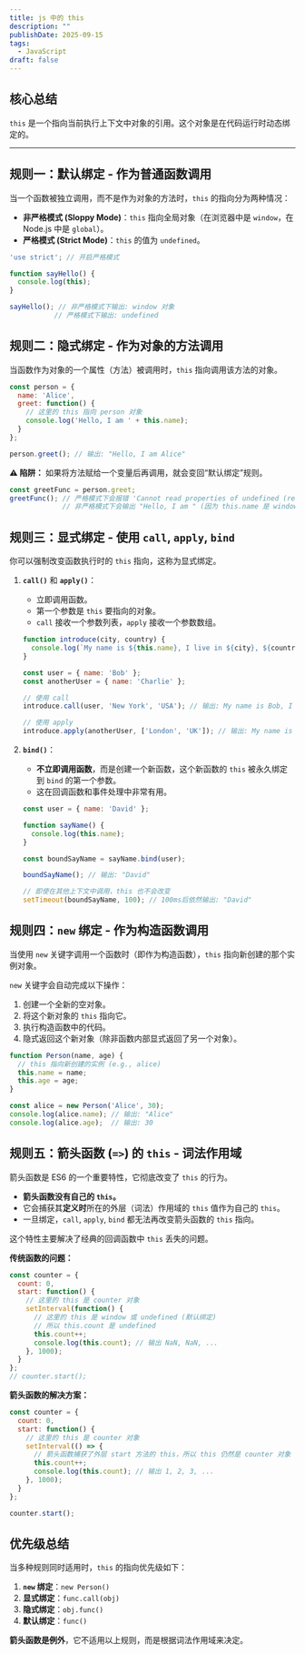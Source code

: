 ```yaml
---
title: js 中的 this
description: ""
publishDate: 2025-09-15
tags:
  - JavaScript
draft: false
---
```



## 核心总结

`this` 是一个指向当前执行上下文中对象的引用。这个对象是在代码运行时动态绑定的。

---

## 规则一：默认绑定 - 作为普通函数调用

当一个函数被独立调用，而不是作为对象的方法时，`this` 的指向分为两种情况：

*   **非严格模式 (Sloppy Mode)**：`this` 指向全局对象（在浏览器中是 `window`，在 Node.js 中是 `global`）。
*   **严格模式 (Strict Mode)**：`this` 的值为 `undefined`。

```javascript
'use strict'; // 开启严格模式

function sayHello() {
  console.log(this);
}

sayHello(); // 非严格模式下输出: window 对象
           // 严格模式下输出: undefined
```

## 规则二：隐式绑定 - 作为对象的方法调用

当函数作为对象的一个属性（方法）被调用时，`this` 指向调用该方法的对象。

```javascript
const person = {
  name: 'Alice',
  greet: function() {
    // 这里的 this 指向 person 对象
    console.log('Hello, I am ' + this.name);
  }
};

person.greet(); // 输出: "Hello, I am Alice"
```

**⚠️ 陷阱：** 如果将方法赋给一个变量后再调用，就会变回“默认绑定”规则。

```javascript
const greetFunc = person.greet;
greetFunc(); // 严格模式下会报错 'Cannot read properties of undefined (reading 'name')'
             // 非严格模式下会输出 "Hello, I am " (因为 this.name 是 window.name，通常是 undefined)
```

## 规则三：显式绑定 - 使用 `call`, `apply`, `bind`

你可以强制改变函数执行时的 `this` 指向，这称为显式绑定。

1.  **`call()`** 和 **`apply()`**：
    * 立即调用函数。
    * 第一个参数是 `this` 要指向的对象。
    *   `call` 接收一个参数列表，`apply` 接收一个参数数组。

    ```javascript
    function introduce(city, country) {
      console.log(`My name is ${this.name}, I live in ${city}, ${country}.`);
    }

    const user = { name: 'Bob' };
    const anotherUser = { name: 'Charlie' };

    // 使用 call
    introduce.call(user, 'New York', 'USA'); // 输出: My name is Bob, I live in New York, USA.

    // 使用 apply
    introduce.apply(anotherUser, ['London', 'UK']); // 输出: My name is Charlie, I live in London, UK.
    ```

2.  **`bind()`**：
    *   **不立即调用函数**，而是创建一个新函数，这个新函数的 `this` 被永久绑定到 `bind` 的第一个参数。
    * 这在回调函数和事件处理中非常有用。

    ```javascript
    const user = { name: 'David' };

    function sayName() {
      console.log(this.name);
    }

    const boundSayName = sayName.bind(user);

    boundSayName(); // 输出: "David"

    // 即使在其他上下文中调用，this 也不会改变
    setTimeout(boundSayName, 100); // 100ms后依然输出: "David"
    ```

## 规则四：`new` 绑定 - 作为构造函数调用

当使用 `new` 关键字调用一个函数时（即作为构造函数），`this` 指向新创建的那个实例对象。

`new` 关键字会自动完成以下操作：
1.  创建一个全新的空对象。
2.  将这个新对象的 `this` 指向它。
3.  执行构造函数中的代码。
4.  隐式返回这个新对象（除非函数内部显式返回了另一个对象）。

```javascript
function Person(name, age) {
  // this 指向新创建的实例 (e.g., alice)
  this.name = name;
  this.age = age;
}

const alice = new Person('Alice', 30);
console.log(alice.name); // 输出: "Alice"
console.log(alice.age);  // 输出: 30
```

## 规则五：箭头函数 (`=>`) 的 `this` - 词法作用域

箭头函数是 ES6 的一个重要特性，它彻底改变了 `this` 的行为。

*   **箭头函数没有自己的 `this`。**
* 它会捕获其**定义时**所在的外层（词法）作用域的 `this` 值作为自己的 `this`。
* 一旦绑定，`call`, `apply`, `bind` 都无法再改变箭头函数的 `this` 指向。

这个特性主要解决了经典的回调函数中 `this` 丢失的问题。

**传统函数的问题：**

```javascript
const counter = {
  count: 0,
  start: function() {
    // 这里的 this 是 counter 对象
    setInterval(function() {
      // 这里的 this 是 window 或 undefined (默认绑定)
      // 所以 this.count 是 undefined
      this.count++;
      console.log(this.count); // 输出 NaN, NaN, ...
    }, 1000);
  }
};
// counter.start();
```

**箭头函数的解决方案：**

```javascript
const counter = {
  count: 0,
  start: function() {
    // 这里的 this 是 counter 对象
    setInterval(() => {
      // 箭头函数捕获了外层 start 方法的 this，所以 this 仍然是 counter 对象
      this.count++;
      console.log(this.count); // 输出 1, 2, 3, ...
    }, 1000);
  }
};

counter.start();
```

## 优先级总结

当多种规则同时适用时，`this` 的指向优先级如下：

1.  **`new` 绑定**：`new Person()`
2.  **显式绑定**：`func.call(obj)`
3.  **隐式绑定**：`obj.func()`
4.  **默认绑定**：`func()`

**箭头函数是例外**，它不适用以上规则，而是根据词法作用域来决定。